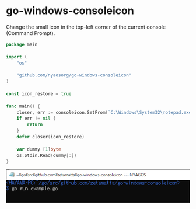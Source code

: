 go-windows-consoleicon
======================

Change the small icon in the top-left corner of the current console (Command Prompt).

```example.go
package main

import (
    "os"

    "github.com/nyaosorg/go-windows-consoleicon"
)

const icon_restore = true

func main() {
    closer, err := consoleicon.SetFrom(`C:\Windows\System32\notepad.exe`)
    if err != nil {
        return
    }
    defer closer(icon_restore)

    var dummy [1]byte
    os.Stdin.Read(dummy[:])
}
```

<img src="./demo.png" />
